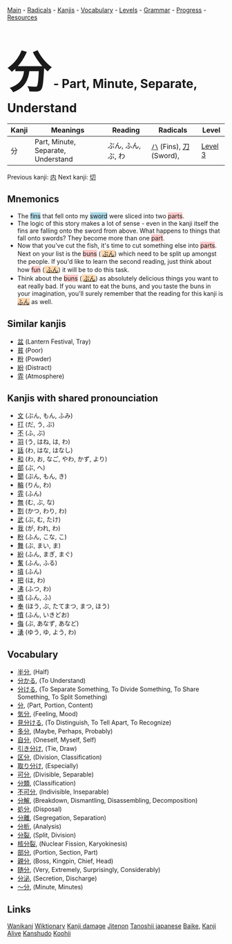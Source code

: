 <style> bigfont {font-size: 100px}</style>
[Main](../README.md) -
[Radicals](../radicals.md) -
[Kanjis](../kanjis.md) -
[Vocabulary](../vocabulary.md) -
[Levels](../levels.md) -
[Grammar](../grammar.md) - 
[Progress](../progress.md) -
[Resources](../resources.md)
# <bigfont> 分</bigfont> - Part, Minute, Separate, Understand 

| Kanji | Meanings | Reading | Radicals | Level |
| --- | --- | --- | --- | --- |
| 分 | Part, Minute, Separate, Understand | ぶん, ふん, ぶ, わ | [ハ](../radicals/ハ.md) (Fins), [刀](../radicals/刀.md) (Sword),  | [Level 3](../levels/wk_level3.md) |

Previous kanji: [内](内.md) Next kanji: [切](切.md) 

## Mnemonics
 * The <span style="background-color:#ADD8E6"> fins</span> that fell onto my <span style="background-color:#ADD8E6"> sword</span> were sliced into two <span style="background-color:#ffcccb"> parts</span>.
* The logic of this story makes a lot of sense - even in the kanji itself the fins are falling onto the sword from above. What happens to things that fall onto swords? They become more than one <span style="background-color:#ffcccb"> part</span>.
* Now that you've cut the fish, it's time to cut something else into <span style="background-color:#ffcccb"> parts</span>. Next on your list is the <span style="background-color:#ffcccb"> buns</span> (<span style="background-color:#fed8b1"> [ぶん](https://jisho.org/search/ぶん)</span>) which need to be split up amongst the people. If you'd like to learn the second reading, just think about how <span style="background-color:#ffcccb"> fun</span> (<span style="background-color:#fed8b1"> [ふん](https://jisho.org/search/ふん)</span>) it will be to do this task.
* Think about the <span style="background-color:#ffcccb"> buns</span> (<span style="background-color:#fed8b1"> [ぶん](https://jisho.org/search/ぶん)</span>) as absolutely delicious things you want to eat really bad. If you want to eat the buns, and you taste the buns in your imagination, you'll surely remember that the reading for this kanji is <span style="background-color:#fed8b1"> [ふん](https://jisho.org/search/ふん)</span> as well.


## Similar kanjis
 * [盆](盆.md) (Lantern Festival, Tray)
* [貧](貧.md) (Poor)
* [粉](粉.md) (Powder)
* [紛](紛.md) (Distract)
* [雰](雰.md) (Atmosphere)



## Kanjis with shared pronounciation
 * [文](文.md) (ぶん, もん, ふみ)
* [打](打.md) (だ, う, ぶ)
* [不](不.md) (ふ, ぶ)
* [羽](羽.md) (う, はね, は, わ)
* [話](話.md) (わ, はな, はなし)
* [和](和.md) (わ, お, なご, やわ, かず, より)
* [部](部.md) (ぶ, へ)
* [聞](聞.md) (ぶん, もん, き)
* [輪](輪.md) (りん, わ)
* [雰](雰.md) (ふん)
* [無](無.md) (む, ぶ, な)
* [割](割.md) (かつ, わり, わ)
* [武](武.md) (ぶ, む, たけ)
* [我](我.md) (が, われ, わ)
* [粉](粉.md) (ふん, こな, こ)
* [舞](舞.md) (ぶ, まい, ま)
* [紛](紛.md) (ふん, まぎ, まぐ)
* [奮](奮.md) (ふん, ふる)
* [墳](墳.md) (ふん)
* [把](把.md) (は, わ)
* [沸](沸.md) (ふつ, わ)
* [噴](噴.md) (ふん, ふ)
* [奉](奉.md) (ほう, ぶ, たてまつ, まつ, ほう)
* [憤](憤.md) (ふん, いきどお)
* [侮](侮.md) (ぶ, あなず, あなど)
* [湧](湧.md) (ゆう, ゆ, よう, わ)



## Vocabulary
 * [半分](../vocabulary/分.md), (Half)
* [分かる](../vocabulary/分.md), (To Understand)
* [分ける](../vocabulary/分.md), (To Separate Something, To Divide Something, To Share Something, To Split Something)
* [分](../vocabulary/分.md), (Part, Portion, Content)
* [気分](../vocabulary/分.md), (Feeling, Mood)
* [見分ける](../vocabulary/分.md), (To Distinguish, To Tell Apart, To Recognize)
* [多分](../vocabulary/分.md), (Maybe, Perhaps, Probably)
* [自分](../vocabulary/分.md), (Oneself, Myself, Self)
* [引き分け](../vocabulary/分.md), (Tie, Draw)
* [区分](../vocabulary/分.md), (Division, Classification)
* [取り分け](../vocabulary/分.md), (Especially)
* [可分](../vocabulary/分.md), (Divisible, Separable)
* [分類](../vocabulary/分.md), (Classification)
* [不可分](../vocabulary/分.md), (Indivisible, Inseparable)
* [分解](../vocabulary/分.md), (Breakdown, Dismantling, Disassembling, Decomposition)
* [処分](../vocabulary/分.md), (Disposal)
* [分離](../vocabulary/分.md), (Segregation, Separation)
* [分析](../vocabulary/分.md), (Analysis)
* [分裂](../vocabulary/分.md), (Split, Division)
* [核分裂](../vocabulary/分.md), (Nuclear Fission, Karyokinesis)
* [部分](../vocabulary/分.md), (Portion, Section, Part)
* [親分](../vocabulary/分.md), (Boss, Kingpin, Chief, Head)
* [随分](../vocabulary/分.md), (Very, Extremely, Surprisingly, Considerably)
* [分泌](../vocabulary/分.md), (Secretion, Discharge)
* [〜分](../vocabulary/分.md), (Minute, Minutes)




## Links 


[Wanikani](https://www.wanikani.com/kanji/分)
[Wiktionary](https://en.wiktionary.org/wiki/分)
[Kanji damage](http://www.kanjidamage.com/kanji/search?utf8=✓&q=分)
[Jitenon](https://jitenon.com/kanji/分)
[Tanoshii japanese](https://www.tanoshiijapanese.com/dictionary/kanji.cfm?k=分)
[Baike](https://baike.baidu.com/item/分),
[Kanji Alive](https://app.kanjialive.com/分)
[Kanshudo](https://www.kanshudo.com/searchmn?q=分)
[Koohii](https://kanji.koohii.com/study/kanji/分)

